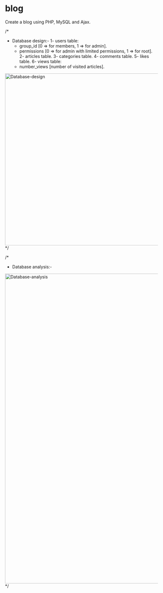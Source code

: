 # blog
Create a blog using PHP, MySQL and Ajax.

/*
  - Database design:-
  1- users table:
    - group_id [0 => for members, 1 => for admin].
    - permissions [0 => for admin with limited permissions, 1 => for root].
  2- articles table.
  3- categories table.
  4- comments table.
  5- likes table.
  6- views table:
    - number_views [number of visited articles].
    
  <img width="566" alt="Database-design" src="https://user-images.githubusercontent.com/112784754/229680961-3dab5281-17b1-4325-851d-6de64892b141.png">
*/

/*
  - Database analysis:-
  
  <img width="1020" alt="Database-analysis" src="https://user-images.githubusercontent.com/112784754/229680973-b6653cf3-7fcf-431c-b162-362e2b3bcc70.png">
*/
